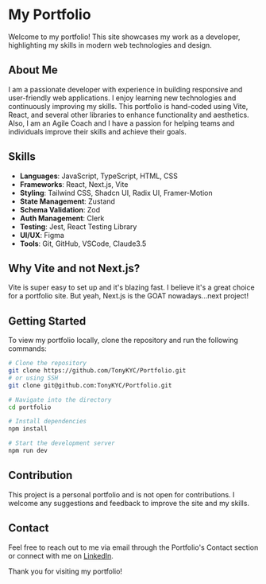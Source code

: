 # My Portfolio

Welcome to my portfolio! This site showcases my work as a developer, highlighting my skills in modern web technologies and design.

## About Me

I am a passionate developer with experience in building responsive and user-friendly web applications. I enjoy learning new technologies and continuously improving my skills. This portfolio is hand-coded using Vite, React, and several other libraries to enhance functionality and aesthetics.
Also, I am an Agile Coach and I have a passion for helping teams and individuals improve their skills and achieve their goals.

## Skills

- **Languages**: JavaScript, TypeScript, HTML, CSS
- **Frameworks**: React, Next.js, Vite
- **Styling**: Tailwind CSS, Shadcn UI, Radix UI, Framer-Motion
- **State Management**: Zustand
- **Schema Validation**: Zod
- **Auth Management**: Clerk
- **Testing**: Jest, React Testing Library
- **UI/UX**: Figma
- **Tools**: Git, GitHub, VSCode, Claude3.5

## Why Vite and not Next.js?

Vite is super easy to set up and it's blazing fast. I believe it's a great choice for a portfolio site. But yeah, Next.js is the GOAT nowadays...next project!

## Getting Started

To view my portfolio locally, clone the repository and run the following commands:

```bash
# Clone the repository
git clone https://github.com/TonyKYC/Portfolio.git
# or using SSH
git clone git@github.com:TonyKYC/Portfolio.git

# Navigate into the directory
cd portfolio

# Install dependencies
npm install

# Start the development server
npm run dev
```

## Contribution

This project is a personal portfolio and is not open for contributions. I welcome any suggestions and feedback to improve the site and my skills.

## Contact

Feel free to reach out to me via email through the Portfolio's Contact section or connect with me on [LinkedIn](https://www.linkedin.com/in/anthony-abramo/).

Thank you for visiting my portfolio!
